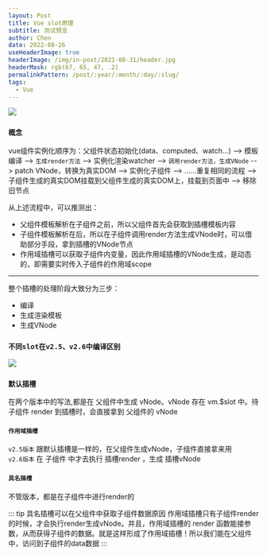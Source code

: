 ```yaml
---
layout: Post
title: Vue slot原理
subtitle: 测试预览
author: Chen
date: 2022-08-26
useHeaderImage: true
headerImage: /img/in-post/2021-08-31/header.jpg
headerMask: rgb(67, 65, 47, .2)
permalinkPattern: /post/:year/:month/:day/:slug/
tags:
  - Vue
---
```

![](https://img2.baidu.com/it/u=1037982662,1163128321&fm=253&fmt=auto&app=138&f=JPG?w=1846&h=500)
### `概念`
vue组件实例化顺序为：父组件状态初始化(data、computed、watch...) --> 模板编译 --> `生成render方法` --> 实例化渲染watcher --> `调用render方法，生成VNode` --> patch VNode，转换为真实DOM --> 实例化子组件 --> ......重复相同的流程 --> 子组件生成的真实DOM挂载到父组件生成的真实DOM上，挂载到页面中 --> 移除旧节点

从上述流程中，可以推测出：

* 父组件模板解析在子组件之前，所以父组件首先会获取到插槽模板内容
* 子组件模板解析在后，所以在子组件调用render方法生成VNode时，可以借助部分手段，拿到插槽的VNode节点
* 作用域插槽可以获取子组件内变量，因此作用域插槽的VNode生成，是动态的，即需要实时传入子组件的作用域scope
---
整个插槽的处理阶段大致分为三步：
* 编译
* 生成渲染模板
* 生成VNode
### `不同slot在v2.5、v2.6中编译区别`
![](https://p1-juejin.byteimg.com/tos-cn-i-k3u1fbpfcp/47344e6c005a49dfae772301749b0e84~tplv-k3u1fbpfcp-zoom-in-crop-mark:3024:0:0:0.awebp?)

### `默认插槽`
在两个版本中的写法,都是在 父组件中生成 vNode。vNode 存在 vm.$slot 中。待子组件 render 到插槽时，会直接拿到 父组件的 vNode
#### `作用域插槽`
`v2.5版本` 跟默认插槽是一样的，在父组件生成vNode，子组件直接拿来用
<br/>
`v2.6版本` 在 子组件 中才去执行 插槽render ，生成 插槽vNode
#### `具名插槽`
不管版本，都是在子组件中进行render的

::: tip 具名插槽可以在父组件中获取子组件数据原因
作用域插槽只有子组件render的时候，才会执行render生成vNode。并且，作用域插槽的 render 函数能接参数，从而获得子组件的数据。就是这样形成了作用域插槽！所以我们能在父组件中，访问到子组件的data数据
:::
